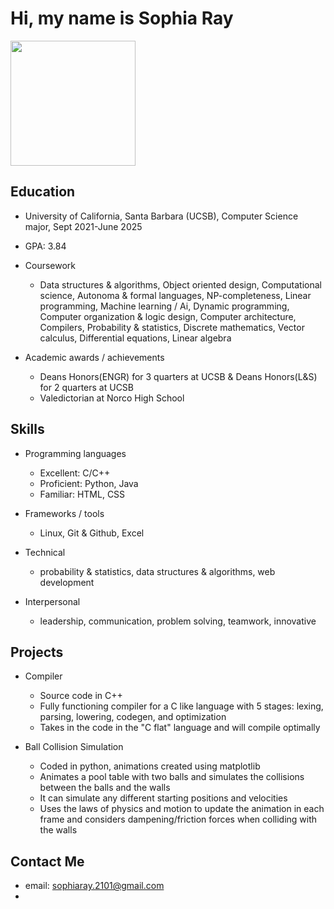 # Hi, my name is Sophia Ray
<img src="https://github.com/sophiaray2101/sophiaray2101/assets/108088739/e7f3f01a-a3e8-4524-8ed0-d902939b25b1" width = "200">

## Education
* University of California, Santa Barbara (UCSB), Computer Science major, Sept 2021-June 2025
* GPA: 3.84
* Coursework

    * Data structures & algorithms, Object oriented design, Computational science, Autonoma & formal languages, NP-completeness, Linear programming, Machine learning / Ai, Dynamic programming, Computer organization & logic design, Computer architecture, Compilers, Probability & statistics, Discrete mathematics, Vector calculus, Differential equations, Linear algebra
* Academic awards / achievements

     * Deans Honors(ENGR) for 3 quarters at UCSB & Deans Honors(L&S) for 2 quarters at UCSB
     * Valedictorian at Norco High School

## Skills
* Programming languages

  * Excellent: C/C++
  * Proficient: Python, Java
  * Familiar: HTML, CSS
  
* Frameworks / tools
  
  * Linux, Git & Github, Excel

* Technical
    
  * probability & statistics, data structures & algorithms, web development
 
* Interpersonal

  * leadership, communication, problem solving, teamwork, innovative
 
## Projects

* Compiler

  * Source code in C++
  * Fully functioning compiler for a C like language with 5 stages: lexing, parsing, lowering, codegen, and optimization
  * Takes in the code in the "C flat" language and will compile optimally
 
* Ball Collision Simulation

  * Coded in python, animations created using matplotlib
  * Animates a pool table with two balls and simulates the collisions between the balls and the walls
  * It can simulate any different starting positions and velocities
  * Uses the laws of physics and motion to update the animation in each frame and considers dampening/friction forces when colliding with the walls


## Contact Me
* email: [sophiaray.2101@gmail.com](mailto:sophiaray.2101@gmail.com?subject=[Github]%20Source%20Han%20Sans)
* 
  
  
  
  
